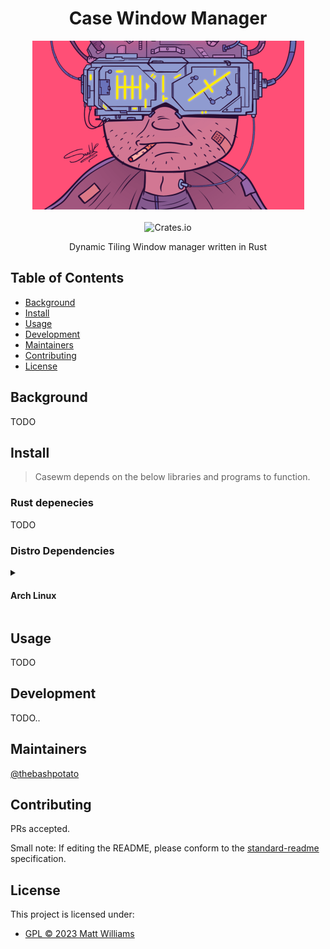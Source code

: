 <div align="center">
  <h1>Case Window Manager</h1>
  <img src="banner.png">
</div>
<br>
<div align="center">
  <img alt="Crates.io" src="https://img.shields.io/badge/standard--readme-OK-green.svg?style=flat-square">
  <br>
  <p>Dynamic Tiling Window manager written in Rust</p>
</div>

## Table of Contents

- [Background](#background)
- [Install](#install)
- [Usage](#usage)
- [Development](#development)
- [Maintainers](#maintainers)
- [Contributing](#contributing)
- [License](#license)

## Background

TODO

## Install

> Casewm depends on the below libraries and programs to function.

### Rust depenecies

TODO

### Distro Dependencies

<details>
<summary><h4>Arch Linux</h4></summary>
  <ul>
    <li>libx11        (X11 main development files)</li>
    <li>libxft        (X11 FreeType-based font drawing library)</li>
    <li>libxcb        (X11 client side library)</li>
    <li>libxinerama   (X11 Xinerama extension library)</li>
    <li>picom         (X11 compositor)</li>
    <li>dunst         (Lightwight notification daemon)</li>
    <li>feh           (Sets background wallpapers)</li>
    <li>gnome-keyring (So your git ssh keys function)</li>
    <li>calcurse      (Tui calender)</li>
    <li>newsboat      (Tui rss feed reader)</li>
    <li>zathura       (Lightweight PDF reader)</li>
    <li>alacritty     (Rust GPU accelerated terminal emulator)</li>
  </ul>
  <br>

Install command

```bash
sudo pacman -S libx11 libxft libxcb libxinerama picom dunst feh \
     gnome-keyring calcurse newsboat zathura zathura-cb zathura-pdf-poppler zathura-djvu
```

</details>

## Usage

TODO

## Development

TODO..

## Maintainers

[@thebashpotato](https://github.com/thebashpotato)

## Contributing

PRs accepted.

Small note: If editing the README, please conform to the [standard-readme](https://github.com/RichardLitt/standard-readme) specification.

## License

This project is licensed under:

- [GPL © 2023 Matt Williams](LICENSE)

